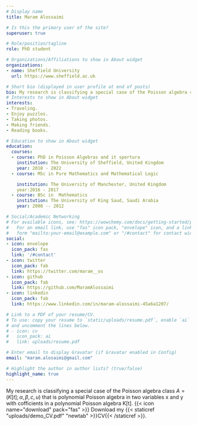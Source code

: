 ```yaml
---
# Display name
title: Maram Alossaimi

# Is this the primary user of the site?
superuser: true

# Role/position/tagline
role: PhD student

# Organizations/Affiliations to show in About widget
organizations:
- name: Sheffield University
  url: https://www.sheffield.ac.uk

# Short bio (displayed in user profile at end of posts)
bio: My research is classifying a special case of the Poisson algebra class $$A = (K[t]; \alpha, \beta, c, u)$$ that is polynomial Poisson algebra in two variables x and y with cofficients in a polynomial Poisson algebra K[t].
# Interests to show in About widget
interests:
- Traveling.
- Enjoy puzzles.
- Taking photos.
- Making friends.
- Reading books.

# Education to show in About widget
education:
  courses:
  - course: PhD in Poisson Algebras and it spertura
    institution: The University of Sheffield, United Kingdom
    year: 2018 - 2022
  - course: MSc in Pure Mathematics and Mathematical Logic

    institution: The University of Manchester, United Kingdom
    year:2016 - 2017
  - course: BSc in  Mathematics
    institution: The University of King Saud, Saudi Arabia
    year: 2008 -- 2012

# Social/Academic Networking
# For available icons, see: https://wowchemy.com/docs/getting-started/page-builder/#icons
#   For an email link, use "fas" icon pack, "envelope" icon, and a link in the
#   form "mailto:your-email@example.com" or "/#contact" for contact widget.
social:
- icon: envelope
  icon_pack: fas
  link: '/#contact'
- icon: twitter
  icon_pack: fab
  link: https://twitter.com/maram__os
- icon: github
  icon_pack: fab
  link: https://github.com/MaramAlossaimi
- icon: linkedin
  icon_pack: fab
  link: https://www.linkedin.com/in/maram-alossaimi-45a6a1207/

# Link to a PDF of your resume/CV.
# To use: copy your resume to `static/uploads/resume.pdf`, enable `ai` icons in `params.toml`, 
# and uncomment the lines below.
# - icon: cv
#   icon_pack: ai
#   link: uploads/resume.pdf

# Enter email to display Gravatar (if Gravatar enabled in Config)
email: "maram.alosaimi@gmail.com"

# Highlight the author in author lists? (true/false)
highlight_name: true
---
```


My research  is classifying a special case of the Poisson algebra class $A = (K[t]; \alpha, \beta, c, u)$ that is polynomial Poisson algebra in two variables x and y with cofficients in a polynomial Poisson algebra K[t].
{{< icon name="download" pack="fas" >}} Download my {{< staticref "uploads/demo_CV.pdf" "newtab" >}}CV{{< /staticref >}}.
